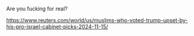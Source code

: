 Are you fucking for real?

[<span class="invisible">https://www.</span><span class="ellipsis">reuters.com/world/us/muslims-w</span><span class="invisible">ho-voted-trump-upset-by-his-pro-israel-cabinet-picks-2024-11-15/</span>](https://www.reuters.com/world/us/muslims-who-voted-trump-upset-by-his-pro-israel-cabinet-picks-2024-11-15/)